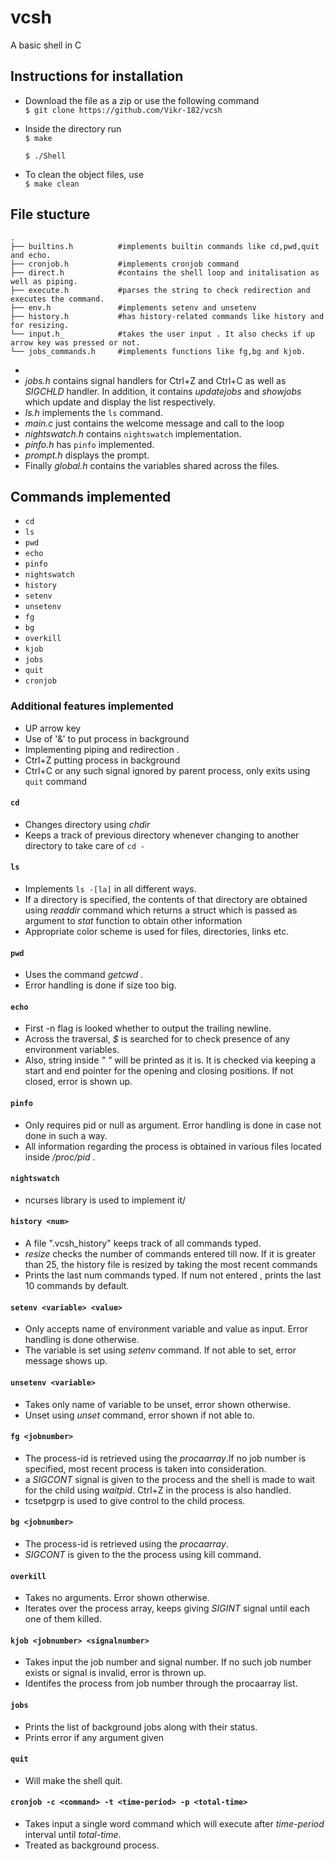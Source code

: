 # vcsh
A basic shell in C

## Instructions for installation
- Download the file as a zip or use the following command <br/>
`$ git clone https://github.com/Vikr-182/vcsh `
- Inside the directory run  <br/>
`$ make   ` 

     `$ ./Shell`
- To clean the object files, use <br/> 
`$ make clean`

## File stucture 


    .
    ├── builtins.h          #implements builtin commands like cd,pwd,quit and echo. 
    ├── cronjob.h           #implements cronjob command
    ├── direct.h            #contains the shell loop and initalisation as well as piping.
    ├── execute.h           #parses the string to check redirection and executes the command.
    ├── env.h               #implements setenv and unsetenv
    ├── history.h           #has history-related commands like history and for resizing.
    └── input.h_            #takes the user input . It also checks if up arrow key was pressed or not.
    └── jobs_commands.h     #implements functions like fg,bg and kjob.

- 
- _jobs.h_ contains signal handlers for Ctrl+Z and Ctrl+C as well as _SIGCHLD_ handler. In addition, it contains _updatejobs_ and _showjobs_ which update and display the list respectively.
- _ls.h_ implements the `ls` command.
- _main.c_ just contains the welcome message and call to the loop
- _nightswatch.h_ contains `nightswatch` implementation.
- _pinfo.h_ has `pinfo` implemented.
- _prompt.h_ displays the prompt.
- Finally _global.h_ contains the variables shared across the files.

## Commands implemented
- `cd`
- `ls`
- `pwd`
- `echo`
- `pinfo`
- `nightswatch`
- `history`
- `setenv`
- `unsetenv`
- `fg`
- `bg`
- `overkill`
- `kjob`
- `jobs`
- `quit`
- `cronjob`

### Additional features implemented
- UP arrow key
- Use of '&' to put process in background
- Implementing piping and redirection .
- Ctrl+Z putting process in background
- Ctrl+C or any such signal ignored by parent process, only exits using `quit` command


#### `cd`
- Changes directory using _chdir_
- Keeps a track of previous directory whenever changing to another directory to take care of `cd -`

#### `ls`
- Implements `ls -[la]` in all different ways.
- If a directory is specified, the contents of that directory are obtained using _readdir_ command which returns a struct which is passed as argument to _stat_ function to obtain other information
- Appropriate color scheme is used for files, directories, links etc.

#### `pwd`
- Uses the command _getcwd_ .
- Error handling is done if size too big.

#### `echo`
- First -n flag is looked whether to output the trailing newline.
- Across the traversal, _$_ is searched for to check presence of any environment variables.
- Also, string inside _" "_ will be printed as it is. It is checked via keeping a start and end pointer for the opening and closing positions. If not closed, error is shown up.

#### `pinfo`
- Only requires pid or null as argument. Error handling is done in case not done in such a way.
- All information regarding the process is obtained in various files located inside _/proc/pid_ .

#### `nightswatch`
- ncurses library is used to implement it/

#### `history <num>`
- A file ".vcsh\_history" keeps track of all commands typed. 
- _resize_ checks the number of commands entered till now. If it is greater than 25, the history file is resized by taking the most recent commands
- Prints the last num commands typed. If num not entered , prints the last 10 commands by default.

#### `setenv <variable> <value>`
- Only accepts name of environment variable and value as input. Error handling is done otherwise.
- The variable is set using _setenv_ command. If not able to set, error message shows up.

#### `unsetenv <variable>`
- Takes only name of variable to be unset, error shown otherwise. 
- Unset using _unset_ command, error shown if not able to.

#### `fg <jobnumber>`
- The process\-id is retrieved using the _procaarray_.If no job number is specified, most recent process is taken into consideration.
- a _SIGCONT_ signal is given to the process and the shell is made to wait for the child using _waitpid_.  Ctrl+Z in the process is also handled.
- tcsetpgrp is used to give control to the child process.

#### `bg <jobnumber>`
- The process\-id is retrieved using the _procaarray_.
- _SIGCONT_ is given to the the process using kill command.

#### `overkill`
- Takes no arguments. Error shown otherwise.
- Iterates over the process array, keeps giving _SIGINT_ signal until each one of them killed.

#### `kjob <jobnumber> <signalnumber>`
- Takes input the job number and signal number. If no such job number exists or signal is invalid, error is thrown up.
- Identifes the process from job number through the procaarray list.

#### `jobs`
- Prints the list of background jobs along with their status.
- Prints error if any argument given

#### `quit`
- Will make the shell quit.

#### `cronjob -c <command> -t <time-period> -p <total-time>`
- Takes input a single word command which will execute after _time-period_ interval until _total-time_.
- Treated as background process.
